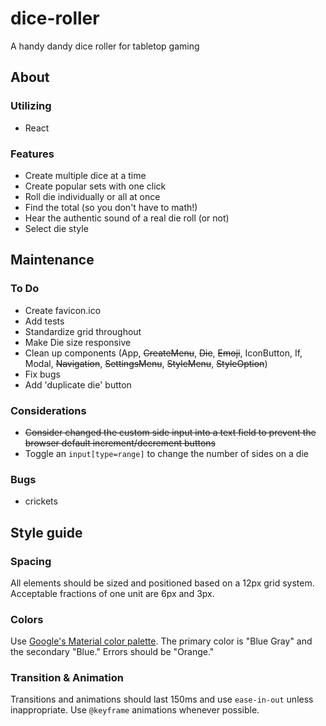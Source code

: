 # dice-roller

A handy dandy dice roller for tabletop gaming

## About

### Utilizing
- React

### Features
- Create multiple dice at a time
- Create popular sets with one click
- Roll die individually or all at once
- Find the total (so you don't have to math!)
- Hear the authentic sound of a real die roll (or not)
- Select die style

## Maintenance

### To Do
- Create favicon.ico
- Add tests
- Standardize grid throughout
- Make Die size responsive
- Clean up components (App, ~~CreateMenu~~, ~~Die~~, ~~Emoji~~, IconButton, If, Modal, ~~Navigation~~, ~~SettingsMenu~~, ~~StyleMenu~~, ~~StyleOption~~)
- Fix bugs
- Add 'duplicate die' button

### Considerations
- ~~Consider changed the custom side input into a text field to prevent the browser default increment/decrement buttons~~
- Toggle an `input[type=range]` to change the number of sides on a die

### Bugs
- crickets

## Style guide

### Spacing
All elements should be sized and positioned based on a 12px grid system. Acceptable fractions of one unit are 6px and 3px.

### Colors
Use [Google's Material color palette](https://material.io/guidelines/style/color.html#color-color-palette). The primary color is "Blue Gray" and the secondary "Blue." Errors should be "Orange."

### Transition & Animation
Transitions and animations should last 150ms and use `ease-in-out` unless inappropriate. Use `@keyframe` animations whenever possible.
